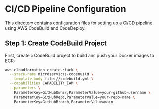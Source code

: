 # CI/CD Pipeline Configuration

This directory contains configuration files for setting up a CI/CD pipeline using AWS CodeBuild and CodeDeploy.

## Step 1: Create CodeBuild Project

First, create a CodeBuild project to build and push your Docker images to ECR:

```bash
aws cloudformation create-stack \
  --stack-name microservices-codebuild \
  --template-body file://codebuild.yml \
  --capabilities CAPABILITY_IAM \
  --parameters \
    ParameterKey=GitHubOwner,ParameterValue=your-github-username \
    ParameterKey=GitHubRepo,ParameterValue=your-repo-name \
    ParameterKey=GitHubBranch,ParameterValue=main


